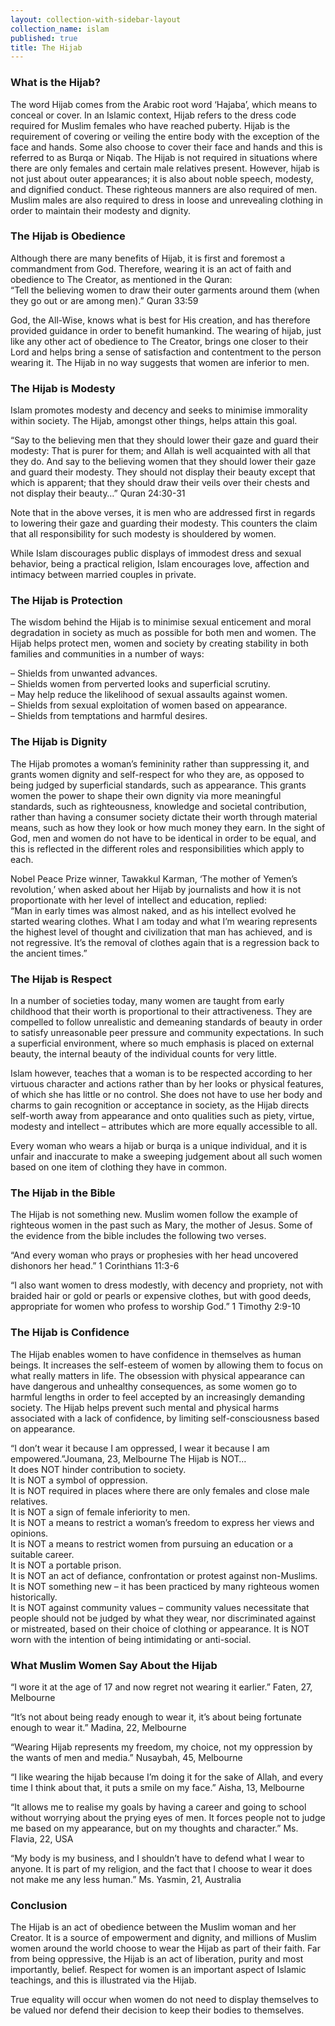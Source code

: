 ```yaml
---
layout: collection-with-sidebar-layout
collection_name: islam
published: true
title: The Hijab
---
```

### What is the Hijab?
The word Hijab comes from the Arabic root word ‘Hajaba’, which means to conceal or cover. In an Islamic context, Hijab refers to the dress code required for Muslim females who have reached puberty. Hijab is the requirement of covering or veiling the entire body with the exception of the face and hands. Some also choose to cover their face and hands and this is referred to as Burqa or Niqab. The Hijab is not required in situations where there are only females and certain male relatives present. However, hijab is not just about outer appearances; it is also about noble speech, modesty, and dignified conduct. These righteous manners are also required of men. Muslim males are also required to dress in loose and unrevealing clothing in order to maintain their modesty and dignity.

### The Hijab is Obedience
Although there are many benefits of Hijab, it is first and foremost a commandment from God. Therefore, wearing it is an act of faith and obedience to The Creator, as mentioned in the Quran:  
“Tell the believing women to draw their outer garments around them (when they go out or are among men).” Quran 33:59

God, the All-Wise, knows what is best for His creation, and has therefore provided guidance in order to benefit humankind. The wearing of hijab, just like any other act of obedience to The Creator, brings one closer to their Lord and helps bring a sense of satisfaction and contentment to the person wearing it. The Hijab in no way suggests that women are inferior to men.

### The Hijab is Modesty
Islam promotes modesty and decency and seeks to minimise immorality within society. The Hijab, amongst other things, helps attain this goal.

“Say to the believing men that they should lower their gaze and guard their modesty: That is purer for them; and Allah is well acquainted with all that they do. And say to the believing women that they should lower their gaze and guard their modesty. They should not display their beauty except that which is apparent; that they should draw their veils over their chests and not display their beauty…” Quran 24:30-31  

Note that in the above verses, it is men who are addressed first in regards to lowering their gaze and guarding their modesty. This counters the claim that all responsibility for such modesty is shouldered by women.

While Islam discourages public displays of immodest dress and sexual behavior, being a practical religion, Islam encourages love, affection and intimacy between married couples in private.

### The Hijab is Protection
The wisdom behind the Hijab is to minimise sexual enticement and moral degradation in society as much as possible for both men and women. The Hijab helps protect men, women and society by creating stability in both families and communities in a number of ways:

– Shields from unwanted advances.  
– Shields women from perverted looks and superficial scrutiny.  
– May help reduce the likelihood of sexual assaults against women.  
– Shields from sexual exploitation of women based on appearance.  
– Shields from temptations and harmful desires.  

### The Hijab is Dignity
The Hijab promotes a woman’s femininity rather than suppressing it, and grants women dignity and self-respect for who they are, as opposed to being judged by superficial standards, such as appearance. This grants women the power to shape their own dignity via more meaningful standards, such as righteousness, knowledge and societal contribution, rather than having a consumer society dictate their worth through material means, such as how they look or how much money they earn. In the sight of God, men and women do not have to be identical in order to be equal, and this is reflected in the different roles and responsibilities which apply to each.

Nobel Peace Prize winner, Tawakkul Karman, ‘The mother of Yemen’s revolution,’ when asked about her Hijab by journalists and how it is not proportionate with her level of intellect and education, replied:  
“Man in early times was almost naked, and as his intellect evolved he started wearing clothes. What I am today and what I’m wearing represents the highest level of thought and civilization that man has achieved, and is not regressive. It’s the removal of clothes again that is a regression back to the ancient times.”

### The Hijab is Respect
In a number of societies today, many women are taught from early childhood that their worth is proportional to their attractiveness. They are compelled to follow unrealistic and demeaning standards of beauty in order to satisfy unreasonable peer pressure and community expectations. In such a superficial environment, where so much emphasis is placed on external beauty, the internal beauty of the individual counts for very little.

Islam however, teaches that a woman is to be respected according to her virtuous character and actions rather than by her looks or physical features, of which she has little or no control. She does not have to use her body and charms to gain recognition or acceptance in society, as the Hijab directs self-worth away from appearance and onto qualities such as piety, virtue, modesty and intellect – attributes which are more equally accessible to all.

Every woman who wears a hijab or burqa is a unique individual, and it is unfair and inaccurate to make a sweeping judgement about all such women based on one item of clothing they have in common.

### The Hijab in the Bible
The Hijab is not something new. Muslim women follow the example of righteous women in the past such as Mary, the mother of Jesus. Some of the evidence from the bible includes the following two verses.

“And every woman who prays or prophesies with her head uncovered dishonors her head.” 1 Corinthians 11:3-6

“I also want women to dress modestly, with decency and propriety, not with braided hair or gold or pearls or expensive clothes, but with good deeds, appropriate for women who profess to worship God.” 1 Timothy 2:9-10

### The Hijab is Confidence
The Hijab enables women to have confidence in themselves as human beings. It increases the self-esteem of women by allowing them to focus on what really matters in life. The obsession with physical appearance can have dangerous and unhealthy consequences, as some women go to harmful lengths in order to feel accepted by an increasingly demanding society. The Hijab helps prevent such mental and physical harms associated with a lack of confidence, by limiting self-consciousness based on appearance.

“I don’t wear it because I am oppressed, I wear it because I am empowered.”Joumana, 23, Melbourne
The Hijab is NOT…  
It does NOT hinder contribution to society.  
It is NOT a symbol of oppression.  
It is NOT required in places where there are only females and close male relatives.  
It is NOT a sign of female inferiority to men.  
It is NOT a means to restrict a woman’s freedom to express her views and opinions.  
It is NOT a means to restrict women from pursuing an education or a suitable career.  
It is NOT a portable prison.  
It is NOT an act of defiance, confrontation or protest against non-Muslims.  
It is NOT something new – it has been practiced by many righteous women historically.  
It is NOT against community values – community values necessitate that people should not be judged by what they wear, nor discriminated against or mistreated, based on their choice of clothing or appearance.
It is NOT worn with the intention of being intimidating or anti-social.  

### What Muslim Women Say About the Hijab
“I wore it at the age of 17 and now regret not wearing it earlier.” Faten, 27, Melbourne

“It’s not about being ready enough to wear it, it’s about being fortunate enough to wear it.” Madina, 22, Melbourne

“Wearing Hijab represents my freedom, my choice, not my oppression by the wants of men and media.” Nusaybah, 45, Melbourne

“I like wearing the hijab because I’m doing it for the sake of Allah, and every time I think about that, it puts a smile on my face.” Aisha, 13, Melbourne

“It allows me to realise my goals by having a career and going to school without worrying about the prying eyes of men. It forces people not to judge me based on my appearance, but on my thoughts and character.” Ms. Flavia, 22, USA

“My body is my business, and I shouldn’t have to defend what I wear to anyone. It is part of my religion, and the fact that I choose to wear it does not make me any less human.” Ms. Yasmin, 21, Australia

### Conclusion
The Hijab is an act of obedience between the Muslim woman and her Creator. It is a source of empowerment and dignity, and millions of Muslim women around the world choose to wear the Hijab as part of their faith. Far from being oppressive, the Hijab is an act of liberation, purity and most importantly, belief. Respect for women is an important aspect of Islamic teachings, and this is illustrated via the Hijab.

True equality will occur when women do not need to display themselves to be valued nor defend their decision to keep their bodies to themselves.
